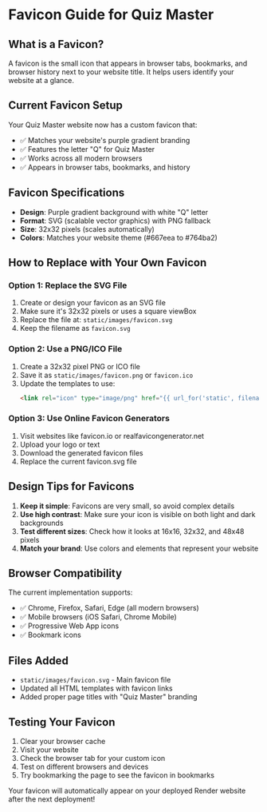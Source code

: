 # Favicon Guide for Quiz Master

## What is a Favicon?

A favicon is the small icon that appears in browser tabs, bookmarks, and browser history next to your website title. It helps users identify your website at a glance.

## Current Favicon Setup

Your Quiz Master website now has a custom favicon that:
- ✅ Matches your website's purple gradient branding
- ✅ Features the letter "Q" for Quiz Master
- ✅ Works across all modern browsers
- ✅ Appears in browser tabs, bookmarks, and history

## Favicon Specifications

- **Design**: Purple gradient background with white "Q" letter
- **Format**: SVG (scalable vector graphics) with PNG fallback
- **Size**: 32x32 pixels (scales automatically)
- **Colors**: Matches your website theme (#667eea to #764ba2)

## How to Replace with Your Own Favicon

### Option 1: Replace the SVG File
1. Create or design your favicon as an SVG file
2. Make sure it's 32x32 pixels or uses a square viewBox
3. Replace the file at: `static/images/favicon.svg`
4. Keep the filename as `favicon.svg`

### Option 2: Use a PNG/ICO File
1. Create a 32x32 pixel PNG or ICO file
2. Save it as `static/images/favicon.png` or `favicon.ico`
3. Update the templates to use:
   ```html
   <link rel="icon" type="image/png" href="{{ url_for('static', filename='images/favicon.png') }}">
   ```

### Option 3: Use Online Favicon Generators
1. Visit websites like favicon.io or realfavicongenerator.net
2. Upload your logo or text
3. Download the generated favicon files
4. Replace the current favicon.svg file

## Design Tips for Favicons

1. **Keep it simple**: Favicons are very small, so avoid complex details
2. **Use high contrast**: Make sure your icon is visible on both light and dark backgrounds
3. **Test different sizes**: Check how it looks at 16x16, 32x32, and 48x48 pixels
4. **Match your brand**: Use colors and elements that represent your website

## Browser Compatibility

The current implementation supports:
- ✅ Chrome, Firefox, Safari, Edge (all modern browsers)
- ✅ Mobile browsers (iOS Safari, Chrome Mobile)
- ✅ Progressive Web App icons
- ✅ Bookmark icons

## Files Added

- `static/images/favicon.svg` - Main favicon file
- Updated all HTML templates with favicon links
- Added proper page titles with "Quiz Master" branding

## Testing Your Favicon

1. Clear your browser cache
2. Visit your website
3. Check the browser tab for your custom icon
4. Test on different browsers and devices
5. Try bookmarking the page to see the favicon in bookmarks

Your favicon will automatically appear on your deployed Render website after the next deployment!
